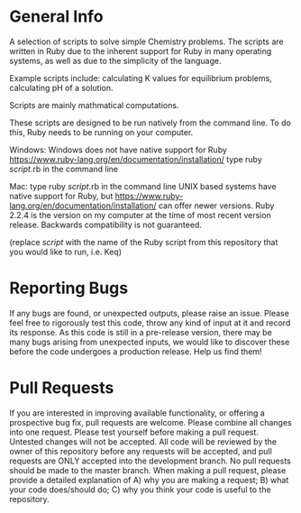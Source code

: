 # General Info
A selection of scripts to solve simple Chemistry problems. The scripts are written in Ruby due to the inherent support for Ruby in many operating systems, as well as due to the simplicity of the language.

Example scripts include: calculating K values for equilibrium problems, calculating pH of a solution.

Scripts are mainly mathmatical computations.

These scripts are designed to be run natively from the command line. To do this, Ruby needs to be running on your computer.

Windows:
Windows does not have native support for Ruby
https://www.ruby-lang.org/en/documentation/installation/
type ruby *script*.rb in the command line

Mac:
type ruby *script*.rb in the command line
UNIX based systems have native support for Ruby, but
https://www.ruby-lang.org/en/documentation/installation/
can offer newer versions. Ruby 2.2.4 is the version on my computer at the time of most recent version release. Backwards compatibility is not guaranteed.

(replace *script* with the name of the Ruby script from this repository that you would like to run, i.e. Keq)

# Reporting Bugs
If any bugs are found, or unexpected outputs, please raise an issue. Please feel free to rigorously test this code, throw any kind of input at it and record its response. As this code is still in a pre-release version, there may be many bugs arising from unexpected inputs, we would like to discover these before the code undergoes a production release. Help us find them!

# Pull Requests
If you are interested in improving available functionality, or offering a prospective bug fix, pull requests are welcome. Please combine all changes into one request. Please test yourself before making a pull request. Untested changes will not be accepted. All code will be reviewed by the owner of this repository before any requests will be accepted, and pull requests are ONLY accepted into the development branch. No pull requests should be made to the master branch. When making a pull request, please provide a detailed explanation of A) why you are making a request; B) what your code does/should do; C) why you think your code is useful to the repository.
